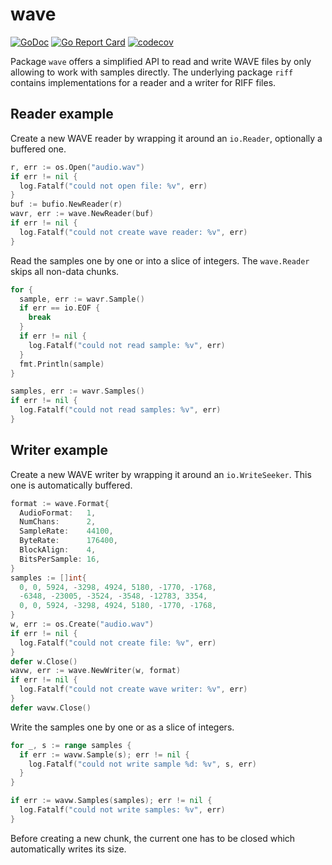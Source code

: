 # wave

[![GoDoc](https://godoc.org/github.com/bake/wave?status.svg)](https://godoc.org/github.com/bake/wave)
[![Go Report Card](https://goreportcard.com/badge/github.com/bake/wave)](https://goreportcard.com/report/github.com/bake/wave)
[![codecov](https://codecov.io/gh/bake/wave/branch/master/graph/badge.svg)](https://codecov.io/gh/bake/wave)

Package `wave` offers a simplified API to read and write WAVE files by only
allowing to work with samples directly. The underlying package `riff` contains
implementations for a reader and a writer for RIFF files.

## Reader example

Create a new WAVE reader by wrapping it around an `io.Reader`, optionally a
buffered one.

```go
r, err := os.Open("audio.wav")
if err != nil {
  log.Fatalf("could not open file: %v", err)
}
buf := bufio.NewReader(r)
wavr, err := wave.NewReader(buf)
if err != nil {
  log.Fatalf("could not create wave reader: %v", err)
}
```

Read the samples one by one or into a slice of integers. The `wave.Reader` skips
all non-data chunks.

```go
for {
  sample, err := wavr.Sample()
  if err == io.EOF {
    break
  }
  if err != nil {
    log.Fatalf("could not read sample: %v", err)
  }
  fmt.Println(sample)
}
```

```go
samples, err := wavr.Samples()
if err != nil {
  log.Fatalf("could not read samples: %v", err)
}
```

## Writer example

Create a new WAVE writer by wrapping it around an `io.WriteSeeker`. This one is
automatically buffered.

```go
format := wave.Format{
  AudioFormat:   1,
  NumChans:      2,
  SampleRate:    44100,
  ByteRate:      176400,
  BlockAlign:    4,
  BitsPerSample: 16,
}
samples := []int{
  0, 0, 5924, -3298, 4924, 5180, -1770, -1768,
  -6348, -23005, -3524, -3548, -12783, 3354,
  0, 0, 5924, -3298, 4924, 5180, -1770, -1768,
}
w, err := os.Create("audio.wav")
if err != nil {
  log.Fatalf("could not create file: %v", err)
}
defer w.Close()
wavw, err := wave.NewWriter(w, format)
if err != nil {
  log.Fatalf("could not create wave writer: %v", err)
}
defer wavw.Close()
```

Write the samples one by one or as a slice of integers.

```go
for _, s := range samples {
  if err := wavw.Sample(s); err != nil {
    log.Fatalf("could not write sample %d: %v", s, err)
  }
}
```

```go
if err := wavw.Samples(samples); err != nil {
  log.Fatalf("could not write samples: %v", err)
}
```

Before creating a new chunk, the current one has to be closed which
automatically writes its size.

